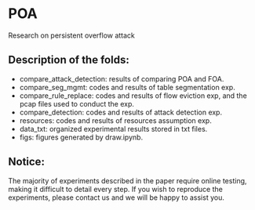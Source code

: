 # POA
Research on persistent overflow attack 

## Description of the folds:
+ compare_attack_detection: results of comparing POA and FOA.
+ compare_seg_mgmt: codes and results of table segmentation exp.
+ compare_rule_replace: codes and results of flow eviction exp, and the pcap files used to conduct the exp.
+ compare_detection: codes and results of attack detection exp.
+ resources: codes and results of resources assumption exp.
+ data_txt: organized experimental results stored in txt files.
+ figs: figures generated by draw.ipynb.

## Notice:
The majority of experiments described in the paper require online testing, making it difficult to detail every step. If you wish to reproduce the experiments, please contact us and we will be happy to assist you.


